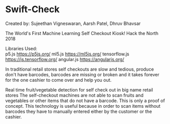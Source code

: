 # Swift-Check
Created by: Sujeethan Vigneswaran, Aarsh Patel, Dhruv Bhavsar

The World's First Machine Learning Self Checkout Kiosk!
Hack the North 2018

Libraries Used:
<br />
  p5.js https://p5js.org/
  ml5.js https://ml5js.org/
  tensorflow.js https://js.tensorflow.org/
  angular.js https://angularjs.org/
 
In traditional retail stores self checkouts are slow and tedious, produce don't have barcodes, barcodes are missing or broken and it takes forever for the one cashier to come over and help you out.

  Real time fruit/vegetable detection for self check out in big name retail stores
  The self-checkout machines are not able to scan fruits and vegetables or other items that do not have a barcode.
  This is only a proof of concept. This technology is useful because in order to scan items without barcodes they have to
  manually entered either by the customer or the cashier. 
